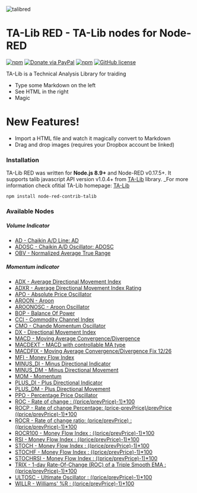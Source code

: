 ![talibred](https://user-images.githubusercontent.com/1216181/51946264-52039d00-2421-11e9-9b4e-819499aae193.png)

# TA-Lib RED - TA-Lib nodes for Node-RED

 [![npm](https://img.shields.io/npm/dt/node-red-contrib-huemagic.svg?style=flat-square)](https://www.npmjs.com/package/node-red-contrib-talib) [![Donate via PayPal](https://img.shields.io/badge/Donate-PayPal-blue.svg?style=flat-square)](https://www.paypal.com/cgi-bin/webscr?cmd=_s-xclick&hosted_button_id=ZS8DFCHWMYCB8&source=url) [![npm](https://img.shields.io/npm/v/node-red-contrib-huemagic.svg?style=flat-square)](https://github.com/masalinas/node-red-contrib-talib/) [![GitHub license](https://img.shields.io/badge/license-Apache%202-blue.svg?style=flat-square)](https://raw.githubusercontent.com/masalinas/node-red-contrib-talib/master/LICENSE)

TA-Lib is a Technical Analysis Library for traiding

  - Type some Markdown on the left
  - See HTML in the right
  - Magic

# New Features!

  - Import a HTML file and watch it magically convert to Markdown
  - Drag and drop images (requires your Dropbox account be linked)

### Installation
TA-Lib RED was written for **Node.js 8.9+** and Node-RED v0.17.5+. It supports talib javascript API version v1.0.4+ from [TA-Lib](https://www.ta-lib.org/) library.
_For more information check ofitial TA-Lib homepage: [TA-Lib](https://www.ta-lib.org/)

`npm install node-red-contrib-talib`

### Available Nodes
##### Volume Indicator
- [AD - Chaikin A/D Line: AD](https://www.ta-lib.org/function.html)
- [ADOSC - Chaikin A/D Oscillator: ADOSC](https://www.ta-lib.org/function.html)
- [OBV - Normalized Average True Range](https://www.ta-lib.org/function.html)
##### Momentum indicator
- [ADX - Average Directional Movement Index](https://www.ta-lib.org/function.html)
- [ADXR - Average Directional Movement Index Rating](https://www.ta-lib.org/function.html)
- [APO - Absolute Price Oscillator](https://www.ta-lib.org/function.html)
- [AROON - Aroon](https://www.ta-lib.org/function.html)
- [AROONOSC - Aroon Oscillator](https://www.ta-lib.org/function.html)
- [BOP - Balance Of Power](https://www.ta-lib.org/function.html)
- [CCI - Commodity Channel Index](https://www.ta-lib.org/function.html)
- [CMO - Chande Momentum Oscillator](https://www.ta-lib.org/function.html)
- [DX - Directional Movement Index](https://www.ta-lib.org/function.html)
- [MACD - Moving Average Convergence/Divergence](https://www.ta-lib.org/function.html)
- [MACDEXT - MACD with controllable MA type](https://www.ta-lib.org/function.html)
- [MACDFIX - Moving Average Convergence/Divergence Fix 12/26](https://www.ta-lib.org/function.html)
- [MFI - Money Flow Index](https://www.ta-lib.org/function.html)
- [MINUS_DI - Minus Directional Indicator](https://www.ta-lib.org/function.html)
- [MINUS_DM - Minus Directional Movement](https://www.ta-lib.org/function.html)
- [MOM - Momentum](https://www.ta-lib.org/function.html)
- [PLUS_DI - Plus Directional Indicator](https://www.ta-lib.org/function.html)
- [PLUS_DM - Plus Directional Movement](https://www.ta-lib.org/function.html)
- [PPO - Percentage Price Oscillator](https://www.ta-lib.org/function.html)
- [ROC - Rate of change : ((price/prevPrice)-1)*100](https://www.ta-lib.org/function.html)
- [ROCP - Rate of change Percentage: (price-prevPrice)/prevPrice ((price/prevPrice)-1)*100](https://www.ta-lib.org/function.html)
- [ROCR - Rate of change ratio: (price/prevPrice) : ((price/prevPrice)-1)*100](https://www.ta-lib.org/function.html)
- [ROCR100 - Money Flow Index : ((price/prevPrice)-1)*100](https://www.ta-lib.org/function.html)
- [RSI - Money Flow Index : ((price/prevPrice)-1)*100](https://www.ta-lib.org/function.html)
- [STOCH - Money Flow Index : ((price/prevPrice)-1)*100](https://www.ta-lib.org/function.html)
- [STOCHF - Money Flow Index : ((price/prevPrice)-1)*100](https://www.ta-lib.org/function.html)
- [STOCHRSI - Money Flow Index : ((price/prevPrice)-1)*100](https://www.ta-lib.org/function.html)
- [TRIX - 1-day Rate-Of-Change (ROC) of a Triple Smooth EMA : ((price/prevPrice)-1)*100](https://www.ta-lib.org/function.html)
- [ULTOSC - Ultimate Oscillator : ((price/prevPrice)-1)*100](https://www.ta-lib.org/function.html)
- [WILLR - Williams' %R : ((price/prevPrice)-1)*100](https://www.ta-lib.org/function.html)  